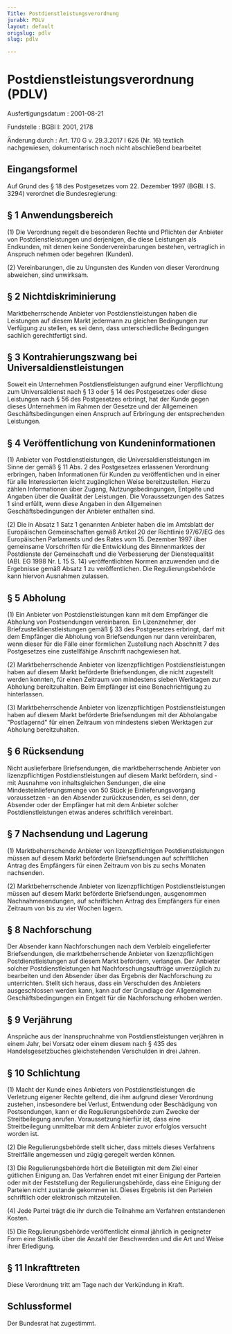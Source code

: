 ```yaml
---
Title: Postdienstleistungsverordnung
jurabk: PDLV
layout: default
origslug: pdlv
slug: pdlv

---
```


# Postdienstleistungsverordnung (PDLV)

Ausfertigungsdatum
:   2001-08-21

Fundstelle
:   BGBl I: 2001, 2178

Änderung durch
:   Art. 170 G v. 29.3.2017 I 626 (Nr. 16) textlich nachgewiesen, dokumentarisch noch nicht abschließend bearbeitet



## Eingangsformel

Auf Grund des § 18 des Postgesetzes vom 22. Dezember 1997 (BGBl. I S.
3294) verordnet die Bundesregierung:


## § 1 Anwendungsbereich

(1) Die Verordnung regelt die besonderen Rechte und Pflichten der
Anbieter von Postdienstleistungen und derjenigen, die diese Leistungen
als Endkunden, mit denen keine Sondervereinbarungen bestehen,
vertraglich in Anspruch nehmen oder begehren (Kunden).

(2) Vereinbarungen, die zu Ungunsten des Kunden von dieser Verordnung
abweichen, sind unwirksam.


## § 2 Nichtdiskriminierung

Marktbeherrschende Anbieter von Postdienstleistungen haben die
Leistungen auf diesem Markt jedermann zu gleichen Bedingungen zur
Verfügung zu stellen, es sei denn, dass unterschiedliche Bedingungen
sachlich gerechtfertigt sind.


## § 3 Kontrahierungszwang bei Universaldienstleistungen

Soweit ein Unternehmen Postdienstleistungen aufgrund einer
Verpflichtung zum Universaldienst nach § 13 oder § 14 des Postgesetzes
oder diese Leistungen nach § 56 des Postgesetzes erbringt, hat der
Kunde gegen dieses Unternehmen im Rahmen der Gesetze und der
Allgemeinen Geschäftsbedingungen einen Anspruch auf Erbringung der
entsprechenden Leistungen.


## § 4 Veröffentlichung von Kundeninformationen

(1) Anbieter von Postdienstleistungen, die Universaldienstleistungen
im Sinne der gemäß § 11 Abs. 2 des Postgesetzes erlassenen Verordnung
erbringen, haben Informationen für Kunden zu veröffentlichen und in
einer für alle Interessierten leicht zugänglichen Weise
bereitzustellen. Hierzu zählen Informationen über Zugang,
Nutzungsbedingungen, Entgelte und Angaben über die Qualität der
Leistungen. Die Voraussetzungen des Satzes 1 sind erfüllt, wenn diese
Angaben in den Allgemeinen Geschäftsbedingungen der Anbieter enthalten
sind.

(2) Die in Absatz 1 Satz 1 genannten Anbieter haben die im Amtsblatt
der Europäischen Gemeinschaften gemäß Artikel 20 der Richtlinie
97/67/EG des Europäischen Parlaments und des Rates vom 15. Dezember
1997 über gemeinsame Vorschriften für die Entwicklung des
Binnenmarktes der Postdienste der Gemeinschaft und die Verbesserung
der Dienstequalität (ABl. EG 1998 Nr. L 15 S. 14) veröffentlichten
Normen anzuwenden und die Ergebnisse gemäß Absatz 1 zu
veröffentlichen. Die Regulierungsbehörde kann hiervon Ausnahmen
zulassen.


## § 5 Abholung

(1) Ein Anbieter von Postdienstleistungen kann mit dem Empfänger die
Abholung von Postsendungen vereinbaren. Ein Lizenznehmer, der
Briefzustelldienstleistungen gemäß § 33 des Postgesetzes erbringt,
darf mit dem Empfänger die Abholung von Briefsendungen nur dann
vereinbaren, wenn dieser für die Fälle einer förmlichen Zustellung
nach Abschnitt 7 des Postgesetzes eine zustellfähige Anschrift
nachgewiesen hat.

(2) Marktbeherrschende Anbieter von lizenzpflichtigen
Postdienstleistungen haben auf diesem Markt beförderte Briefsendungen,
die nicht zugestellt werden konnten, für einen Zeitraum von mindestens
sieben Werktagen zur Abholung bereitzuhalten. Beim Empfänger ist eine
Benachrichtigung zu hinterlassen.

(3) Marktbeherrschende Anbieter von lizenzpflichtigen
Postdienstleistungen haben auf diesem Markt beförderte Briefsendungen
mit der Abholangabe "Postlagernd" für einen Zeitraum von mindestens
sieben Werktagen zur Abholung bereitzuhalten.


## § 6 Rücksendung

Nicht auslieferbare Briefsendungen, die marktbeherrschende Anbieter
von lizenzpflichtigen Postdienstleistungen auf diesem Markt befördern,
sind - mit Ausnahme von inhaltsgleichen Sendungen, die eine
Mindesteinlieferungsmenge von 50 Stück je Einlieferungsvorgang
voraussetzen - an den Absender zurückzusenden, es sei denn, der
Absender oder der Empfänger hat mit dem Anbieter solcher
Postdienstleistungen etwas anderes schriftlich vereinbart.


## § 7 Nachsendung und Lagerung

(1) Marktbeherrschende Anbieter von lizenzpflichtigen
Postdienstleistungen müssen auf diesem Markt beförderte Briefsendungen
auf schriftlichen Antrag des Empfängers für einen Zeitraum von bis zu
sechs Monaten nachsenden.

(2) Marktbeherrschende Anbieter von lizenzpflichtigen
Postdienstleistungen müssen auf diesem Markt beförderte
Briefsendungen, ausgenommen Nachnahmesendungen, auf schriftlichen
Antrag des Empfängers für einen Zeitraum von bis zu vier Wochen
lagern.


## § 8 Nachforschung

Der Absender kann Nachforschungen nach dem Verbleib eingelieferter
Briefsendungen, die marktbeherrschende Anbieter von lizenzpflichtigen
Postdienstleistungen auf diesem Markt befördern, verlangen. Der
Anbieter solcher Postdienstleistungen hat Nachforschungsaufträge
unverzüglich zu bearbeiten und den Absender über das Ergebnis der
Nachforschung zu unterrichten. Stellt sich heraus, dass ein
Verschulden des Anbieters ausgeschlossen werden kann, kann auf der
Grundlage der Allgemeinen Geschäftsbedingungen ein Entgelt für die
Nachforschung erhoben werden.


## § 9 Verjährung

Ansprüche aus der Inanspruchnahme von Postdienstleistungen verjähren
in einem Jahr, bei Vorsatz oder einem diesem nach § 435 des
Handelsgesetzbuches gleichstehenden Verschulden in drei Jahren.


## § 10 Schlichtung

(1) Macht der Kunde eines Anbieters von Postdienstleistungen die
Verletzung eigener Rechte geltend, die ihm aufgrund dieser Verordnung
zustehen, insbesondere bei Verlust, Entwendung oder Beschädigung von
Postsendungen, kann er die Regulierungsbehörde zum Zwecke der
Streitbeilegung anrufen. Voraussetzung hierfür ist, dass eine
Streitbeilegung unmittelbar mit dem Anbieter zuvor erfolglos versucht
worden ist.

(2) Die Regulierungsbehörde stellt sicher, dass mittels dieses
Verfahrens Streitfälle angemessen und zügig geregelt werden können.

(3) Die Regulierungsbehörde hört die Beteiligten mit dem Ziel einer
gütlichen Einigung an. Das Verfahren endet mit einer Einigung der
Parteien oder mit der Feststellung der Regulierungsbehörde, dass eine
Einigung der Parteien nicht zustande gekommen ist. Dieses Ergebnis ist
den Parteien schriftlich oder elektronisch mitzuteilen.

(4) Jede Partei trägt die ihr durch die Teilnahme am Verfahren
entstandenen Kosten.

(5) Die Regulierungsbehörde veröffentlicht einmal jährlich in
geeigneter Form eine Statistik über die Anzahl der Beschwerden und die
Art und Weise ihrer Erledigung.


## § 11 Inkrafttreten

Diese Verordnung tritt am Tage nach der Verkündung in Kraft.


## Schlussformel

Der Bundesrat hat zugestimmt.

